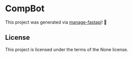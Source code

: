 # CompBot

This project was generated via [manage-fastapi](https://ycd.github.io/manage-fastapi/)! :tada:

## License

This project is licensed under the terms of the None license.
